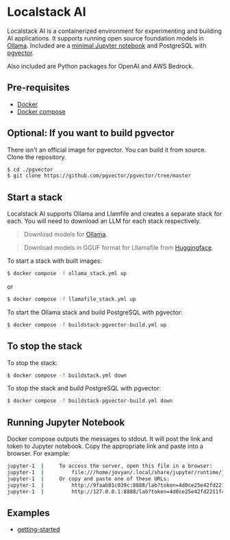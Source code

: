 # Localstack AI

Localstack AI is a containerized environment for experimenting and building AI applications. It supports running open source foundation models in [Ollama](https://ollama.ai/). Included are a [minimal Jupyter notebook](https://jupyter-docker-stacks.readthedocs.io/en/latest/using/selecting.html#jupyter-minimal-notebook) and PostgreSQL with [pgvector](https://supabase.com/docs/guides/database/extensions/pgvector).

Also included are Python packages for OpenAI and AWS Bedrock.

## Pre-requisites

- [Docker](https://www.docker.com/)
- [Docker compose](https://docs.docker.com/compose/install/)

## Optional: If you want to build pgvector 
  
There isn't an official image for pgvector. You can build it from source. Clone the repository.

```bash
$ cd ./pgvector
$ git clone https://github.com/pgvector/pgvector/tree/master
```

## Start a stack

Localstack AI supports Ollama and Llamfile and creates a separate stack for each. You will need to download an LLM for each stack respectively.

> Download models for [Ollama](https://ollama.ai/library).

> Download models in GGUF format for Lllamafile from [Huggingface](https://huggingface.co/models).

To start a stack with built images:

```bash
$ docker compose -f ollama_stack.yml up
```
or

```bash
$ docker compose -f llamafile_stack.yml up
```

To start the Ollama stack and build PostgreSQL with pgvector:

```bash
$ docker compose -f buildstack-pgvector-build.yml up
```

## To stop the stack

To stop the stack:

```bash
$ docker compose -f buildstack.yml down
```

To stop the stack and build PostgreSQL with pgvector:

```bash
$ docker compose -f buildstack-pgvector-build.yml down
```

## Running Jupyter Notebook

Docker compose outputs the messages to stdout. It will post the link and token to Jupyter notebook. Copy the appropriate link and paste into a browser. For example:

```bash
jupyter-1  |     To access the server, open this file in a browser:
jupyter-1  |         file:///home/jovyan/.local/share/jupyter/runtime/jpserver-6-open.html
jupyter-1  |     Or copy and paste one of these URLs:
jupyter-1  |         http://9faab81c039c:8888/lab?token=4d0ce25e42fd2211f4aa0b68536ff5b95b15145053d81b80
jupyter-1  |         http://127.0.0.1:8888/lab?token=4d0ce25e42fd2211f4aa0b68536ff5b95b15145053d81b80
```


## Examples

- [getting-started](./jupyter/examples/geting_started.ipynb)